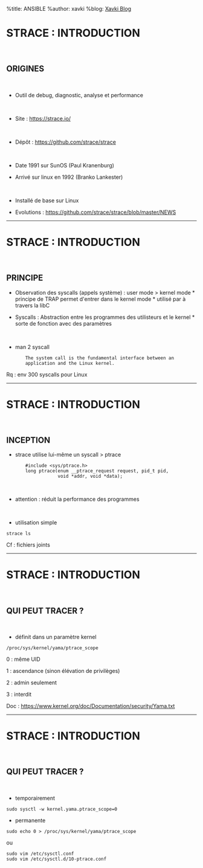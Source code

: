 %title: ANSIBLE
%author: xavki
%blog: [Xavki Blog](https://xavki.blog)


# STRACE : INTRODUCTION


<br>

## ORIGINES

<br>

* Outil de debug, diagnostic, analyse et performance

<br>

* Site : https://strace.io/

<br>

* Dépôt : https://github.com/strace/strace

<br>

* Date 1991 sur SunOS (Paul Kranenburg)

* Arrivé sur linux en 1992 (Branko Lankester)

<br>

* Installé de base sur Linux

* Evolutions : https://github.com/strace/strace/blob/master/NEWS

---------------------------------------------------------------------------


# STRACE : INTRODUCTION

<br>

## PRINCIPE

* Observation des syscalls (appels système) : user mode > kernel mode
		* principe de TRAP permet d'entrer dans le kernel mode
		* utilisé par à travers la libC

* Syscalls : Abstraction entre les programmes des utilisteurs et le kernel
		* sorte de fonction avec des paramètres

<br>

* man 2 syscall

```
       The system call is the fundamental interface between an
       application and the Linux kernel.
```

Rq : env 300 syscalls pour Linux

-----------------------------------------------------------------------------

# STRACE : INTRODUCTION

<br>

## INCEPTION

* strace utilise lui-même un syscall > ptrace

```
       #include <sys/ptrace.h>
       long ptrace(enum __ptrace_request request, pid_t pid,
                   void *addr, void *data);
```

<br>

* attention : réduit la performance des programmes

<br>

* utilisation simple

```
strace ls
```

Cf : fichiers joints

-----------------------------------------------------------------------------

# STRACE : INTRODUCTION

<br>

## QUI PEUT TRACER ?


<br>

* définit dans un paramètre kernel

```
/proc/sys/kernel/yama/ptrace_scope
```

0 : même UID

1 : ascendance (sinon élévation de privilèges)

2 : admin seulement

3 : interdit

Doc : https://www.kernel.org/doc/Documentation/security/Yama.txt

-----------------------------------------------------------------------------

# STRACE : INTRODUCTION

<br>

## QUI PEUT TRACER ?
<br>

* temporairement

```
sudo sysctl -w kernel.yama.ptrace_scope=0
```

* permanente

```
sudo echo 0 > /proc/sys/kernel/yama/ptrace_scope
```

ou

```
sudo vim /etc/sysctl.conf
sudo vim /etc/sysctl.d/10-ptrace.conf
```
